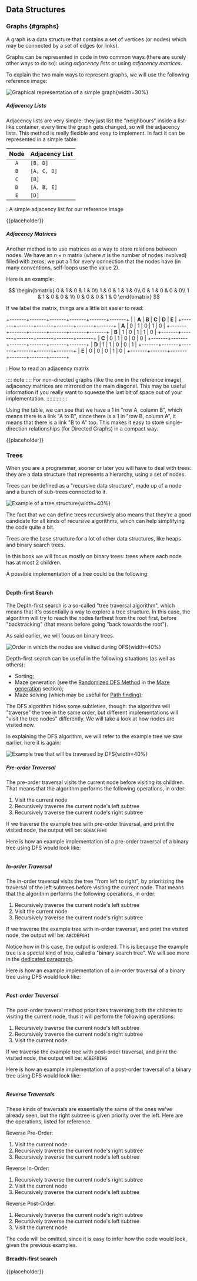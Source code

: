 Data Structures
---------------

### Graphs {#graphs}

A graph is a data structure that contains a set of vertices (or nodes) which may be connected by a set of edges (or links).

Graphs can be represented in code in two common ways (there are surely other ways to do so): using *adjacency lists* or using *adjacency matrices*.

To explain the two main ways to represent graphs, we will use the following reference image:

![Graphical representation of a simple graph](./images/computer_science/graph_reference.svg){width=30%}

##### Adjacency Lists

Adjacency lists are very simple: they just list the "neighbours" inside a list-like container, every time the graph gets changed, so will the adjacency lists. This method is really flexible and easy to implement. In fact it can be represented in a simple table:

| Node   | Adjacency List   |
| :----: | :--------------- |
| `A`    | `[B, D]`         |
| `B`    | `[A, C, D]`      |
| `C`    | `[B]`            |
| `D`    | `[A, B, E]`      |
| `E`    | `[D]`            |

: A simple adjacency list for our reference image

{{placeholder}}

<!-- TODO: Example implementation for adjacency lists? -->

##### Adjacency Matrices

Another method is to use matrices as a way to store relations between nodes. We have an $n \times n$ matrix (where $n$ is the number of nodes involved) filled with zeros; we put a $1$ for every connection that the nodes have (in many conventions, self-loops use the value $2$).

Here is an example:

$$
\begin{bmatrix}
0 & 1 & 0 & 1 & 0\\
1 & 0 & 1 & 1 & 0\\
0 & 1 & 0 & 0 & 0\\
1 & 1 & 0 & 0 & 1\\
0 & 0 & 0 & 1 & 0
\end{bmatrix}
$$

If we label the matrix, things are a little bit easier to read:

+-------+-------+-------+-------+-------+-------+
|       | **A** | **B** | **C** | **D** | **E** |
+-------+-------+-------+-------+-------+-------+
| **A** |   0   |   1   |   0   |   1   |   0   |
+-------+-------+-------+-------+-------+-------+
| **B** |   1   |   0   |   1   |   1   |   0   |
+-------+-------+-------+-------+-------+-------+
| **C** |   0   |   1   |   0   |   0   |   0   |
+-------+-------+-------+-------+-------+-------+
| **D** |   1   |   1   |   0   |   0   |   1   |
+-------+-------+-------+-------+-------+-------+
| **E** |   0   |   0   |   0   |   1   |   0   |
+-------+-------+-------+-------+-------+-------+

: How to read an adjacency matrix

:::: note ::::
For non-directed graphs (like the one in the reference image), adjacency matrices are mirrored on the main diagonal. This may be useful information if you really want to squeeze the last bit of space out of your implementation.
::::::::::::::

Using the table, we can see that we have a $1$ in "row A, column B", which means there is a link "A to B", since there is a $1$ in "row B, column A", it means that there is a link "B to A" too. This makes it easy to store single-direction relationships (for Directed Graphs) in a compact way.

{{placeholder}}

<!-- TODO: Example implementation for adjacency matrices? -->

### Trees

When you are a programmer, sooner or later you will have to deal with trees: they are a data structure that represents a hierarchy, using a set of nodes.

Trees can be defined as a "recursive data structure", made up of a node and a bunch of sub-trees connected to it.

![Example of a tree structure](./images/computer_science/dfs_example.svg){width=40%}

The fact that we can define trees recursively also means that they're a good candidate for all kinds of recursive algorithms, which can help simplifying the code quite a bit.

Trees are the base structure for a lot of other data structures, like heaps and binary search trees.

In this book we will focus mostly on binary trees: trees where each node has at most 2 children.

A possible implementation of a tree could be the following:

```{src='computer_science/tree' caption='A possible implementation of a tree class'}
```

<!-- TODO: Tree code implementation -->

#### Depth-first Search

The Depth-first search is a so-called "tree traversal algorithm", which means that it's essentially a way to explore a tree structure. In this case, the algorithm will try to reach the nodes farthest from the root first, before "backtracking" (that means before going "back towards the root").

As said earlier, we will focus on binary trees.

![Order in which the nodes are visited during DFS](./images/computer_science/tree_traversal_dfs.svg){width=40%}

Depth-first search can be useful in the following situations (as well as others):

- Sorting;
- Maze generation (see the [Randomized DFS Method](#rdfs) in the [Maze generation](#mazegen) section);
- Maze solving (which may be useful for [Path finding](#pathfinding));

The DFS algorithm hides some subtleties, though: the algorithm will "traverse" the tree in the same order, but different implementations will "visit the tree nodes" differently. We will take a look at how nodes are visited now.

In explaining the DFS algorithm, we will refer to the example tree we saw earlier, here it is again:

![Example tree that will be traversed by DFS](./images/computer_science/dfs_example.svg){width=40%}

##### Pre-order Traversal

The pre-order traversal visits the current node before visiting its children. That means that the algorithm performs the following operations, in order:

1. Visit the current node
2. Recursively traverse the current node's left subtree
3. Recursively traverse the current node's right subtree

If we traverse the example tree with pre-order traversal, and print the visited node, the output will be: `GDBACFEHI`

Here is how an example implementation of a pre-order traversal of a binary tree using DFS would look like:

```{src='computer_science/dfs_preorder' caption='Pre-order traversal of a tree using DFS'}
```

##### In-order Traversal

The in-order traversal visits the tree "from left to right", by prioritizing the traversal of the left subtrees before visiting the current node. That means that the algorithm performs the following operations, in order:

1. Recursively traverse the current node's left subtree
2. Visit the current node
3. Recursively traverse the current node's right subtree

If we traverse the example tree with in-order traversal, and print the visited node, the output will be: `ABCDEFGHI`

Notice how in this case, the output is ordered. This is because the example tree is a special kind of tree, called a "binary search tree". We will see more in the [dedicated paragraph](#bst).

Here is how an example implementation of a in-order traversal of a binary tree using DFS would look like:

```{src='computer_science/dfs_inorder' caption='In-order traversal of a tree using DFS'}
```

##### Post-order Traversal

The post-order traveral method prioritizes traversing both the children to visiting the current node, thus it will perform the following operations:

1. Recursively traverse the current node's left subtree
2. Recursively traverse the current node's right subtree
3. Visit the current node

If we traverse the example tree with post-order traversal, and print the visited node, the output will be: `ACBEFDIHG`

Here is how an example implementation of a post-order traversal of a binary tree using DFS would look like:


```{src='computer_science/dfs_postorder' caption='Post-order traversal of a tree using DFS'}
```

##### Reverse Traversals

These kinds of traversals are essentially the same of the ones we've already seen, but the right subtree is given priority over the left. Here are the operations, listed for reference.

Reverse Pre-Order:

1. Visit the current node
2. Recursively traverse the current node's right subtree
3. Recursively traverse the current node's left subtree

Reverse In-Order:

1. Recursively traverse the current node's right subtree
2. Visit the current node
3. Recursively traverse the current node's left subtree

Reverse Post-Order:

1. Recursively traverse the current node's right subtree
2. Recursively traverse the current node's left subtree
3. Visit the current node

The code will be omitted, since it is easy to infer how the code would look, given the previous examples.

#### Breadth-first search

{{placeholder}}

<!-- TODO: Search by layers -->
